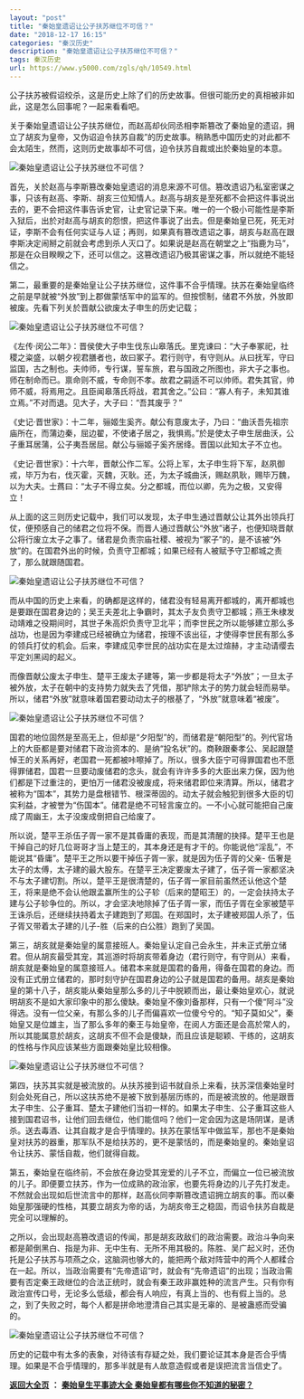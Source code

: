 ```yaml
---
layout: "post"
title: "秦始皇遗诏让公子扶苏继位不可信？"
date: "2018-12-17 16:15"
categories: "秦汉历史"
description: "秦始皇遗诏让公子扶苏继位不可信？"
tags: 秦汉历史
url: https://www.y5000.com/zgls/qh/10549.html
---
```






公子扶苏被假诏绞杀，这是历史上除了们的历史故事。但很可能历史的真相被非如此，这是怎么回事呢？一起来看看吧。

关于秦始皇遗诏让公子扶苏继位，而赵高却伙同丞相李斯篡改了秦始皇的遗诏，拥立了胡亥为皇帝，又伪诏迫令扶苏自裁”的历史故事。稍熟悉中国历史的对此都不会太陌生，然而，这则历史故事却不可信，迫令扶苏自裁或出於秦始皇的本意。

![秦始皇遗诏让公子扶苏继位不可信？](/uploads/allimg/170113/6-1F113162315102.JPG)

首先，关於赵高与李斯篡改秦始皇遗诏的消息来源不可信。篡改遗诏乃私室密谋之事，只该有赵高、李斯、胡亥三位知情人。赵高与胡亥是至死都不会把这件事说出去的，更不会把这件事告诉史官，让史官记录下来。唯一的一个极小可能性是李斯入狱后，出於对赵高与胡亥的怨恨，把这件事说了出去。但是秦始皇已死，死无对证，李斯不会有任何实证与人证；再则，如果真有篡改遗诏之事，胡亥与赵高在跟李斯决定闹掰之前就会考虑到杀人灭口了。如果说是赵高在朝堂之上“指鹿为马”，那是在众目睽睽之下，还可以信之。这篡改遗诏乃极其密谋之事，所以就绝不能轻信之。

第二，最重要的是秦始皇让公子扶苏继位，这件事不合乎情理。扶苏在秦始皇临终之前是早就被“外放”到上郡做蒙恬军中的监军的。但按惯制，储君不外放，外放即被废。先看下列关於晋献公欲废太子申生的历史记载；

![秦始皇遗诏让公子扶苏继位不可信？](/uploads/allimg/170113/6-1F113162355213.JPG)

《左传·闵公二年》：晋侯使大子申生伐东山皋落氏。里克谏曰：“大子奉冢祀，社稷之粢盛，以朝夕视君膳者也，故曰冢子。君行则守，有守则从。从曰抚军，守曰监国，古之制也。夫帅师，专行谋，誓车旅，君与国政之所图也，非大子之事也。师在制命而已。禀命则不威，专命则不孝。故君之嗣适不可以帅师。君失其官，帅师不威，将焉用之。且臣闻皋落氏将战，君其舍之。”公曰：“寡人有子，未知其谁立焉。”不对而退。见大子，大子曰：“吾其废乎？”

《史记·晋世家》：十二年，骊姬生奚齐。献公有意废太子，乃曰：“曲沃吾先祖宗庙所在，而蒲边秦，屈边翟，不使诸子居之，我惧焉。”於是使太子申生居曲沃，公子重耳居蒲，公子夷吾居屈。献公与骊姬子奚齐居绛。晋国以此知太子不立也。

《史记·晋世家》：十六年，晋献公作二军。公将上军，太子申生将下军，赵夙御戎，毕万为右，伐灭霍，灭魏，灭耿。还，为太子城曲沃，赐赵夙耿，赐毕万魏，以为大夫。士蔿曰：“太子不得立矣。分之都城，而位以卿，先为之极，又安得立！

从上面的这三则历史记载中，我们可以发现，太子申生通过晋献公让其外出领兵打仗，便预感自己的储君之位将不保。而晋人通过晋献公“外放”诸子，也便知晓晋献公将行废立太子之事了。储君是负责宗庙社稷、被视为“冢子”的，是不该被“外放”的。在国君外出的时候，负责守卫都城；如果已经有人被赋予守卫都城之责了，那么就跟随国君。

![秦始皇遗诏让公子扶苏继位不可信？](/uploads/allimg/170113/6-1F113162510242.JPG)

而从中国的历史上来看，的确都是这样的，储君没有轻易离开都城的，离开都城也是要跟在国君身边的；吴王夫差北上争霸时，其太子友负责守卫都城；燕王朱棣发动靖难之役期间时，其世子朱高炽负责守卫北平；而李世民之所以能够建立那么多战功，也是因为李建成已经被确立为储君，按理不该出征，才使得李世民有那么多的领兵打仗的机会。后来，李建成见李世民的战功实在是太过煊赫，才主动请缨去平定刘黑闼的起义。

而像晋献公废太子申生、楚平王废太子建等，第一步都是将太子“外放”；一旦太子被外放，太子在朝中的支持势力就失去了凭借，那铲除太子的势力就会轻而易举。所以，储君“外放”就意味着国君要动动太子的根基了，“外放”就意味着“被废”。

![秦始皇遗诏让公子扶苏继位不可信？](/uploads/allimg/170113/6-1F113162544318.JPG)

国君的地位固然是至高无上，但却是“夕阳型”的，而储君是“朝阳型”的。列代官场上的大臣都是要对储君下政治资本的、是纳“投名状”的。商鞅跟秦孝公、吴起跟楚悼王的关系再好，老国君一死都被咔嚓掉了。所以，很多大臣宁可得罪国君也不愿得罪储君，国君一旦要动废储君的念头，就会有许许多多的大臣出来力保，因为他们都是下过重注的，更怕万一储君没被废成，将来储君即位来清算。所以，储君才被称为“国本”，其势力是盘根错节、根深蒂固的。动太子就会触犯到很多大臣的切实利益，才被誉为“伤国本”。储君是绝不可轻言废立的。一不小心就可能把自己废成了周幽王，太子没废成倒把自己给废了。

所以说，楚平王杀伍子胥一家不是其昏庸的表现，而是其清醒的抉择。楚平王也是干掉自己的好几位哥哥才当上楚王的，其本身还是有才干的。你能说他“淫乱”，不能说其“昏庸”。楚平王之所以要干掉伍子胥一家，就是因为伍子胥的父亲-
伍奢是太子的太傅，太子建的最大股东。在楚平王决定要废太子建了，伍子胥一家都坚决不与太子建切割。所以，楚平王是很清楚的，伍子胥一家目前虽然还认他这个楚王，将来是绝不会认他跟孟赢所生的公子轸（后来的楚昭王）的，一定会扶持太子建与公子轸争位的。所以，才会坚决地除掉了伍子胥一家，而伍子胥在全家被楚平王诛杀后，还继续扶持着太子建跑到了郑国。在郑国时，太子建被郑国人杀了，伍子胥又带着太子建的儿子-胜（后来的白公胜）跑到了吴国。

第三，胡亥就是秦始皇的属意接班人。秦始皇认定自己会永生，并未正式册立储君。但从胡亥最受其宠，其巡游时将胡亥带着身边（君行则守，有守则从）来看，胡亥就是秦始皇的属意接班人。储君本来就是国君的备用，得备在国君的身边。而没有正式册立储君的，那时刻守护在国君身边的公子就是国君的备用。胡亥是秦始皇的第十八子，胡亥能从秦始皇那么多的儿子中脱颖而出，最让秦始皇欢心，就说明胡亥不是如大家印象中的那么傻缺。秦始皇不像刘备那样，只有一个傻“阿斗”没得选。没有一位父亲，有那么多的儿子而偏喜欢一位傻兮兮的。“知子莫如父”，秦始皇又是位雄主，当了那么多年的秦王与始皇帝，在阅人方面还是会高於常人的，所以其能属意於胡亥，这胡亥不但不会是傻缺，而且应该是聪颖、干练的，这胡亥的性格与作风应该某些方面跟秦始皇比较相像。

![秦始皇遗诏让公子扶苏继位不可信？](/uploads/allimg/170113/6-1F113162619306.JPG)

第四，扶苏其实就是被流放的。从扶苏接到诏书就自杀上来看，扶苏深信秦始皇时刻会处死自己，所以这扶苏绝不是被下放到基层历练的，而是被流放的。他是跟晋太子申生、公子重耳、楚太子建他们当初一样的。如果太子申生、公子重耳这些人接到国君诏书，让他们回去继位，他们能信吗？他们一定会因为这是场阴谋，是诱杀。送去毒酒、让其自裁才是合乎情理的。扶苏在蒙恬军中做监军，那也不是秦始皇对扶苏的器重，那军队不是给扶苏的，更不是蒙恬的，而是秦始皇的。秦始皇诏令让扶苏、蒙恬自裁，他们就得自裁。

第五，秦始皇在临终前，不会放在身边受其宠爱的儿子不立，而偏立一位已被流放的儿子。即便要立扶苏，作为一位成熟的政治家，也要先将身边的儿子先打发走。不然就会出现如后世流言中的那样，赵高伙同李斯篡改遗诏拥立胡亥的事。而以秦始皇那强硬的性格，其要立胡亥为帝的话，为胡亥帝王之稳固，而诏令扶苏自裁是完全可以理解的。

之所以，会出现赵高篡改遗诏的传闻，那是胡亥政敌们的政治需要。政治斗争向来都是颠倒黑白、指是为非、无中生有、无所不用其极的。陈胜、吴广起义时，还伪托是公子扶苏与项燕之众，这脑洞也够大的，能把两个敌对阵营中的两个人都糅合在一起。所以，当政治需要有“先帝遗诏”时，就会有“先帝遗诏”的出现；当政治需要有否定秦王政继位的合法正统时，就会有秦王政非赢姓种的流言产生。只有你有政治宣传口号，无论多么低级，都会有人响应，有真上当的、也有假上当的。总之，到了失败之时，每个人都是拼命地澄清自己其实是无辜的、是被蛊惑而受骗的。

![秦始皇遗诏让公子扶苏继位不可信？](/uploads/allimg/170113/6-1F113162A33X.JPG)

历史的记载中有太多的表象，对待该有存疑之处，我们要论证其本身是否合乎情理。如果是不合乎情理的，那多半就是有人故意造假或者是误把流言当信史了。

**[返回大全页](https://www.y5000.com/zgls/qh/18766.html)** **：** **[秦始皇生平事迹大全
秦始皇都有哪些你不知道的秘密？](https://www.y5000.com/zgls/qh/18766.html)**
